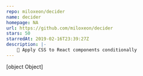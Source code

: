 ```yaml
---
repo: miloxeon/decider
name: decider
homepage: NA
url: https://github.com/miloxeon/decider
stars: 50
starredAt: 2019-02-16T23:39:27Z
description: |-
    🤔 Apply CSS to React components conditionally
---
```


[object Object]
